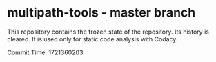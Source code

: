 # multipath-tools - master branch

This repository contains the frozen state of the repository.
Its history is cleared. It is used only for static code
analysis with Codacy.

Commit Time: 1721360203